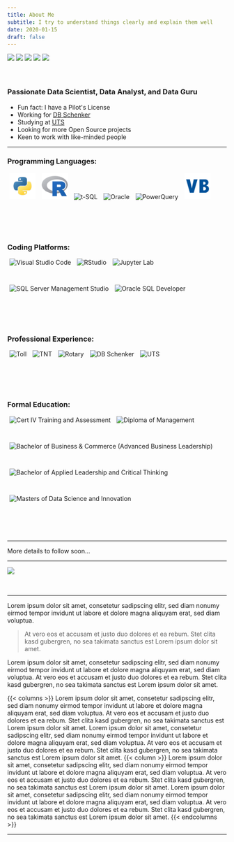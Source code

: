 ```yaml
---
title: About Me
subtitle: I try to understand things clearly and explain them well
date: 2020-01-15
draft: false
---
```


<style>
.badge-container {
    position: relative;
    align: left; 
    display: inline-block; 
    height: 60px;
    margin-left: 5px;
    margin-right: 5px;
}
</style>

<!-- 
Good references:
- Shield details: https://shields.io/#your-badge
- Good Badges Repo: https://github.com/alexandresanlim/Badges4-README.md-Profile
- Another good Badges Repo: https://github.com/Ileriayo/markdown-badges 
-->

[<img class="badge-container" style="height: 20px; margin: 0px;" src="https://img.shields.io/badge/--website?label=Website&logo=home-assistant&style=social" />][website]
[<img class="badge-container" style="height: 20px; margin: 0px;" src="https://img.shields.io/badge/--linkedin?label=LinkedIn&logo=linkedin&style=social" />][linkedin]
[<img class="badge-container" style="height: 20px; margin: 0px;" src="https://img.shields.io/badge/--stackoverflow?label=StackOverflow&logo=stack-overflow&style=social" />][stackoverflow]
[<img class="badge-container" style="height: 20px; margin: 0px;" src="https://img.shields.io/badge/--github?label=GitHub&logo=github&style=social" />][github]
[<img class="badge-container" style="height: 20px; margin: 0px;" src="https://img.shields.io/badge/--medium?label=Medium&logo=medium&style=social" />][medium]

<br>

### Passionate Data Scientist, Data Analyst, and Data Guru

<!--
Good reference sites for emoji's:
- https://gist.github.com/rxaviers/7360908
- https://gist.github.com/ricealexander/ae8b8cddc3939d6ba212f953701f53e6
- https://github.com/ikatyang/emoji-cheat-sheet
- https://unicode.org/emoji/charts/full-emoji-list.html
-->

- Fun fact: I have a Pilot's License
- Working for [DB Schenker][dbschenker]
- Studying at [UTS][uts]
- Looking for more Open Source projects
- Keen to work with like-minded people

<!-- 
- Share info about myself, interesting stuff
-->

---

### Programming Languages:

[<img class="badge-container" alt="Python" src="https://raw.githubusercontent.com/github/explore/80688e429a7d4ef2fca1e82350fe8e3517d3494d/topics/python/python.png" />][python]
[<img class="badge-container" alt="R" src="https://raw.githubusercontent.com/github/explore/80688e429a7d4ef2fca1e82350fe8e3517d3494d/topics/r/r.png" />][r]
[<img class="badge-container" alt="t-SQL" src="https://hackr.io/tutorials/learn-sql-server/logo/logo-sql-server?ver=1557508629" />][tsql]
[<img class="badge-container" alt="Oracle" src="https://www.tenfold.com/wp-content/uploads/2017/05/icon-oracle-sales-cloud.png" />][plsql]
[<img class="badge-container" alt="PowerQuery" src="https://computrain.com//wp-content/uploads/2018/02/pq-icon-150x150.png" />][powerquery]
[<img class="badge-container" alt="VB" src="https://raw.githubusercontent.com/vscode-icons/vscode-icons/master/icons/file_type_vb.svg" />][vb]

</br>

### Coding Platforms:

[<img class="badge-container" alt="Visual Studio Code" src="https://upload.wikimedia.org/wikipedia/commons/thumb/9/9a/Visual_Studio_Code_1.35_icon.svg/1024px-Visual_Studio_Code_1.35_icon.svg.png" />][vscode]
[<img class="badge-container" alt="RStudio" src="https://enholm.net/wp-content/uploads/2015/08/RStudio-Ball.png" />][rstudio]
[<img class="badge-container" alt="Jupyter Lab" src="https://miro.medium.com/max/1036/1*FogMIj4gYwp3fTHLZuwavQ.png" />][jupyterlab]
[<img class="badge-container" alt="SQL Server Management Studio" src="https://www.edureka.co/blog/wp-content/uploads/2019/10/logo.png" />][ssms]
[<img class="badge-container" alt="Oracle SQL Developer" src="https://www.freeiconspng.com/uploads/sql-server-icon-png-28.png" />][sqldeveloper]

</br>

### Professional Experience:

[<img class="badge-container" alt="Toll" src="https://posttrack.com/cdn/images/carriers/icons/0260-toll-group.png" />][toll]
[<img class="badge-container" alt="TNT" src="https://seeklogo.net/wp-content/uploads/2016/11/tnt-logo-vector-preview.png" />][tnt]
[<img class="badge-container" alt="Rotary" src="https://clubrunner.blob.core.windows.net/00000050229/Images/RotaryMoE_RGB.png" />][rotary]
[<img class="badge-container" alt="DB Schenker" src="https://seekvectorlogo.com/wp-content/uploads/2018/04/deutsche-bahn-db-vector-logo-small.png" />][schenker]
[<img class="badge-container" alt="UTS" src="https://storage-prtl-co.imgix.net/endor/organisations/11979/logos/1573589497_uts_logo_vertical_lockup_rgb_blk.jpg" />][schenker]

</br>

### Formal Education:

[<img class="badge-container" alt="Cert IV Training and Assessment" src="https://encrypted-tbn0.gstatic.com/images?q=tbn%3AANd9GcQMRm99KHU5nkIAMTOTUOEZ14VYuMFXM8y_Hw&usqp=CAU" />][benchmark_cert]
[<img class="badge-container" alt="Diploma of Management" src="https://encrypted-tbn0.gstatic.com/images?q=tbn%3AANd9GcQMRm99KHU5nkIAMTOTUOEZ14VYuMFXM8y_Hw&usqp=CAU" />][benchmark_dipm]
[<img class="badge-container" alt="Bachelor of Business & Commerce (Advanced Business Leadership)" src="https://www.greeningaustralia.org.au/wp-content/uploads/2017/11/University-of-Western-Sydney-final.png" />][uws_bbcabl]
[<img class="badge-container" alt="Bachelor of Applied Leadership and Critical Thinking" src="https://www.greeningaustralia.org.au/wp-content/uploads/2020/06/Western-Sydney-University_Stacked-Logo-200x200-1.png" />][wsu_balct]
[<img class="badge-container" alt="Masters of Data Science and Innovation" src="https://storage-prtl-co.imgix.net/endor/organisations/11979/logos/1573589497_uts_logo_vertical_lockup_rgb_blk.jpg" />][uts_mdsi]

</br>

---

More details to follow soon...

---

[website]: https://chrismahoney.com.au/ "ChrisMahoney.com.au"
[linkedin]: https://www.linkedin.com/in/chrimaho/ "LinkedIn"
[github]: https://github.com/chrimaho "GitHub"
[medium]: https://medium.com/@chrimaho "Medium"
[stackoverflow]: https://stackoverflow.com/users/12036005/chrimaho "StackOverflow"
[dbschenker]: https://www.dbschenker.com/au-en/about/innovation-digitalization "DB Schenker"
[uts]: https://mdsi.uts.edu.au/ "UTS MDSI"
[python]: https://www.python.org/ "Python"
[r]: https://www.r-project.org/ "R"
[tsql]: https://www.microsoft.com/en-au/sql-server/ "t-SQL"
[plsql]: https://oracle.com/database "PL-SQL"
[powerquery]: https://docs.microsoft.com/en-us/power-query/ "PowerQuery"
[vb]: https://docs.microsoft.com/en-us/dotnet/visual-basic/ "Visual Basic"
[vscode]: https://code.visualstudio.com/ "Visual Studio Code"
[rstudio]: https://rstudio.com/ "RStudio"
[jupyterlab]: https://jupyterlab.readthedocs.io/en/latest/ "Jupyter Lab"
[ssms]: https://docs.microsoft.com/en-us/sql/ssms/ "SQL Server Management Studio"
[sqldeveloper]: http://oracle.com/technetwork/developer-tools/sql-developer/ "Oracle SQL Developer"
[toll]: https://www.tollgroup.com/ "Toll: 8 years"
[tnt]: https://www.tnt.com/ "TNT: 1 year"
[rotary]: http://www.rotaryaustralia.org.au/ "Rotary: 7 years"
[schenker]: https://www.dbschenker.com/au-en/about/innovation-digitalization "DB Schenker: 3 years"
[benchmark_cert]: https://www.benchmark.edu.au/ "Cert IV Training and Assessment"
[benchmark_dipm]: https://www.benchmark.edu.au/ "Diploma of Management"
[uws_bbcabl]: https://www.westernsydney.edu.au/future/study/courses/undergraduate/bachelor-of-business-advanced-business-leadership.html "Bachelor of Business & Commerce (Advanced Business Leadership)"
[wsu_balct]: https://www.westernsydney.edu.au/future/study/courses/undergraduate/bachelor-of-applied-leadership.html "Bachelor of Applied Leadership and Critical Thinking"
[uts_mdsi]: https://www.uts.edu.au/future-students/transdisciplinary-innovation/master-data-science-and-innovation/about-master-data-science-and-innovation "Masters of Data Science and Innovation"

![](/images/ChrisMahoneyInspirational_Modified.jpg)

<br>
<hr>

Lorem ipsum dolor sit amet, consetetur sadipscing elitr, sed diam nonumy eirmod tempor invidunt ut labore et dolore magna aliquyam erat, sed diam voluptua.  

> At vero eos et accusam et justo duo dolores et ea rebum. Stet clita kasd gubergren, no sea takimata sanctus est Lorem ipsum dolor sit amet.

Lorem ipsum dolor sit amet, consetetur sadipscing elitr, sed diam nonumy eirmod tempor invidunt ut labore et dolore magna aliquyam erat, sed diam voluptua. At vero eos et accusam et justo duo dolores et ea rebum. Stet clita kasd gubergren, no sea takimata sanctus est Lorem ipsum dolor sit amet.


{{< columns >}}
Lorem ipsum dolor sit amet, consetetur sadipscing elitr, sed diam nonumy eirmod tempor invidunt ut labore et dolore magna aliquyam erat, sed diam voluptua. At vero eos et accusam et justo duo dolores et ea rebum. Stet clita kasd gubergren, no sea takimata sanctus est Lorem ipsum dolor sit amet. Lorem ipsum dolor sit amet, consetetur sadipscing elitr, sed diam nonumy eirmod tempor invidunt ut labore et dolore magna aliquyam erat, sed diam voluptua. At vero eos et accusam et justo duo dolores et ea rebum. Stet clita kasd gubergren, no sea takimata sanctus est Lorem ipsum dolor sit amet.
{{< column >}}
Lorem ipsum dolor sit amet, consetetur sadipscing elitr, sed diam nonumy eirmod tempor invidunt ut labore et dolore magna aliquyam erat, sed diam voluptua. At vero eos et accusam et justo duo dolores et ea rebum. Stet clita kasd gubergren, no sea takimata sanctus est Lorem ipsum dolor sit amet. Lorem ipsum dolor sit amet, consetetur sadipscing elitr, sed diam nonumy eirmod tempor invidunt ut labore et dolore magna aliquyam erat, sed diam voluptua. At vero eos et accusam et justo duo dolores et ea rebum. Stet clita kasd gubergren, no sea takimata sanctus est Lorem ipsum dolor sit amet.
{{< endcolumns >}}

---

<!--

<script type="text/javascript" src="https://www.gstatic.com/charts/loader.js"></script>
<script type="text/javascript">
    google.charts.load('current', {'packages':['gantt']});
    google.charts.setOnLoadCallback(drawChart);

    function drawChart() {

      var data = new google.visualization.DataTable();
      data.addColumn('string', 'Task ID');
      data.addColumn('string', 'Task Name');
      data.addColumn('string', 'Resource');
      data.addColumn('date', 'Start Date');
      data.addColumn('date', 'End Date');
      data.addColumn('number', 'Duration');
      data.addColumn('number', 'Percent Complete');
      data.addColumn('string', 'Dependencies');

      data.addRows([
        ['2014Spring', 'Spring 2014', 'spring',
         new Date(2014, 2, 22), new Date(2014, 5, 20), null, 100, null],
        ['2014Summer', 'Summer 2014', 'summer',
         new Date(2014, 5, 21), new Date(2014, 8, 20), null, 100, null],
        ['2014Autumn', 'Autumn 2014', 'autumn',
         new Date(2014, 8, 21), new Date(2014, 11, 20), null, 100, null],
        ['2014Winter', 'Winter 2014', 'winter',
         new Date(2014, 11, 21), new Date(2015, 2, 21), null, 100, null],
        ['2015Spring', 'Spring 2015', 'spring',
         new Date(2015, 2, 22), new Date(2015, 5, 20), null, 50, null],
        ['2015Summer', 'Summer 2015', 'summer',
         new Date(2015, 5, 01), new Date(2015, 5, 30), null, 0, null],
        ['2015Autumn', 'Autumn 2015', 'autumn',
         new Date(2015, 8, 21), new Date(2015, 11, 20), null, 0, null],
        ['2015Winter', 'Winter 2015', 'winter',
         new Date(2015, 11, 21), new Date(2016, 2, 21), null, 0, null],
        ['Football', 'Football Season', 'sports',
         new Date(2014, 8, 4), new Date(2015, 1, 1), null, 100, null],
        ['Baseball', 'Baseball Season', 'sports',
         new Date(2015, 2, 31), new Date(2015, 9, 20), null, 14, null],
        ['Basketball', 'Basketball Season', 'sports',
         new Date(2014, 9, 28), new Date(2015, 5, 20), null, 86, null],
        ['Hockey', 'Hockey Season', 'sports',
         new Date(2014, 9, 8), new Date(2015, 5, 21), null, 89, null]
      ]);

      var options = {
        height: 400,
        gantt: {
          trackHeight: 30
        }
      };

      var chart = new google.visualization.Gantt(document.getElementById('chart_div'));

      chart.draw(data, options);
    }
</script>

<script type="text/javascript">
  google.charts.load("current", {packages:["timeline"]});
  google.charts.setOnLoadCallback(drawChart);
  function drawChart() {

    var container = document.getElementById('example3.1');
    var chart = new google.visualization.Timeline(container);
    var dataTable = new google.visualization.DataTable();
    dataTable.addColumn({ type: 'string', id: 'Position' });
    dataTable.addColumn({ type: 'string', id: 'Name' });
    dataTable.addColumn({ type: 'date', id: 'Start' });
    dataTable.addColumn({ type: 'date', id: 'End' });
    dataTable.addRows([
      [ 'President', 'George Washington', new Date(1789, 3, 30), new Date(1797, 2, 4) ],
      [ 'President', 'John Adams', new Date(1797, 2, 4), new Date(1801, 2, 10) ],
      [ 'President', 'Thomas Jefferson', new Date(1801, 2, 4), new Date(1809, 2, 4) ],
      [ 'Vice President', 'John Adams', new Date(1789, 3, 21), new Date(1797, 2, 4)],
      [ 'Vice President', 'Thomas Jefferson', new Date(1797, 2, 4), new Date(1801, 2, 4)],
      [ 'Vice President', 'Aaron Burr', new Date(1801, 2, 4), new Date(1805, 2, 4)],
      [ 'Vice President', 'George Clinton', new Date(1805, 2, 4), new Date(1812, 3, 20)],
      [ 'Secretary of State', 'John Jay', new Date(1789, 8, 25), new Date(1790, 2, 22)],
      [ 'Secretary of State', 'Thomas Jefferson', new Date(1790, 2, 22), new Date(1793, 11, 31)],
      [ 'Secretary of State', 'Edmund Randolph', new Date(1794, 0, 2), new Date(1795, 7, 20)],
      [ 'Secretary of State', 'Timothy Pickering', new Date(1795, 7, 20), new Date(1800, 4, 12)],
      [ 'Secretary of State', 'Charles Lee', new Date(1800, 4, 13), new Date(1800, 5, 5)],
      [ 'Secretary of State', 'John Marshall', new Date(1800, 5, 13), new Date(1801, 2, 4)],
      [ 'Secretary of State', 'Levi Lincoln', new Date(1801, 2, 5), new Date(1801, 4, 1)],
      [ 'Secretary of State', 'James Madison', new Date(1801, 4, 2), new Date(1809, 2, 3)]
    ]);

    chart.draw(dataTable);
  }
</script>


<div style="border: solid 1px; padding: 10px" id="chart_div"></div>
<br>
<div id="example3.1" style="height: 200px;"></div>

-->